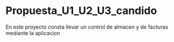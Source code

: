 # Propuesta_U1_U2_U3_candido
En este proyecto consta llevar un control de almacen y de facturas mediante la aplicacion
